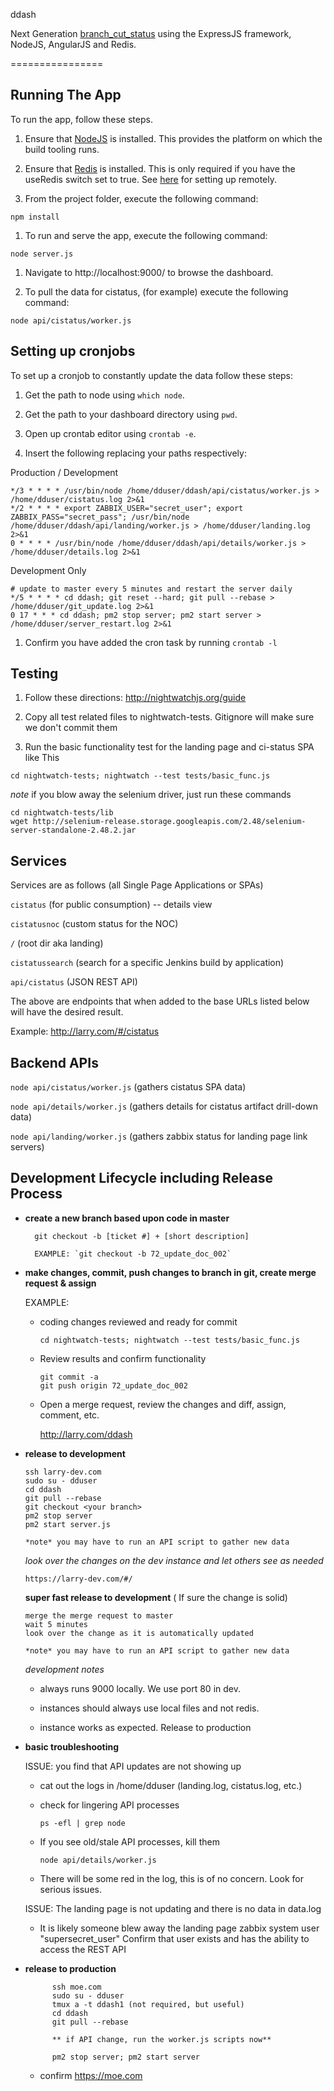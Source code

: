 ddash

Next Generation [branch_cut_status](https://github.com/radkin/branch_cut_status) using the ExpressJS framework, NodeJS, AngularJS and Redis.

================

Running The App
---------------

To run the app, follow these steps.

1.	Ensure that [NodeJS](http://nodejs.org/) is installed. This provides the platform on which the build tooling runs.

2.	Ensure that [Redis](http://redis.io/topics/quickstart) is installed. This is only required if you have the useRedis switch set to true. See [here](https://www.digitalocean.com/community/tutorials/how-to-install-and-use-redis) for setting up remotely.

3.	From the project folder, execute the following command:

```
npm install
```

1.	To run and serve the app, execute the following command:

```
node server.js
```

1.	Navigate to http://localhost:9000/ to browse the dashboard.

2.	To pull the data for cistatus, (for example) execute the following command:

```
node api/cistatus/worker.js
```

Setting up cronjobs
-------------------

To set up a cronjob to constantly update the data follow these steps:

1.	Get the path to node using `which node`.

2.	Get the path to your dashboard directory using `pwd`.

3.	Open up crontab editor using `crontab -e`.

4.	Insert the following replacing your paths respectively:

Production / Development
```
*/3 * * * * /usr/bin/node /home/dduser/ddash/api/cistatus/worker.js > /home/dduser/cistatus.log 2>&1
*/2 * * * * export ZABBIX_USER="secret_user"; export ZABBIX_PASS="secret_pass"; /usr/bin/node /home/dduser/ddash/api/landing/worker.js > /home/dduser/landing.log 2>&1
0 * * * * /usr/bin/node /home/dduser/ddash/api/details/worker.js > /home/dduser/details.log 2>&1
```

Development Only
```
# update to master every 5 minutes and restart the server daily
*/5 * * * * cd ddash; git reset --hard; git pull --rebase > /home/dduser/git_update.log 2>&1
0 17 * * * cd ddash; pm2 stop server; pm2 start server > /home/dduser/server_restart.log 2>&1
```

1.	Confirm you have added the cron task by running `crontab -l`

Testing
-------

1.	Follow these directions: http://nightwatchjs.org/guide

2.	Copy all test related files to nightwatch-tests. Gitignore will make sure we don't commit them

3.	Run the basic functionality test for the landing page and ci-status SPA like This

```
cd nightwatch-tests; nightwatch --test tests/basic_func.js
```

*note* if you blow away the selenium driver, just run these commands
```
cd nightwatch-tests/lib
wget http://selenium-release.storage.googleapis.com/2.48/selenium-server-standalone-2.48.2.jar
```

Services
-------

Services are as follows (all Single Page Applications or SPAs)

`cistatus` (for public consumption) -- details view

`cistatusnoc` (custom status for the NOC)

`/` (root dir aka landing)

`cistatussearch` (search for a specific Jenkins build by application)

`api/cistatus` (JSON REST API)

The above are endpoints that when added to the base URLs listed below will have the desired result.

Example: http://larry.com/#/cistatus


Backend APIs
-------


`node api/cistatus/worker.js` (gathers cistatus SPA data)

`node api/details/worker.js` (gathers details for cistatus artifact drill-down data)

`node api/landing/worker.js` (gathers zabbix status for landing page link servers)

Development Lifecycle including Release Process
-----------------------------------------------

* **create a new branch based upon code in master**	

		git checkout -b [ticket #] + [short description]

		EXAMPLE: `git checkout -b 72_update_doc_002`

*	**make changes, commit, push changes to branch in git, create merge request & assign**

	EXAMPLE:

	-	coding changes reviewed and ready for commit

		```
		cd nightwatch-tests; nightwatch --test tests/basic_func.js
		```

	-	Review results and confirm functionality

			git commit -a
			git push origin 72_update_doc_002


	-	Open a merge request, review the changes and diff, assign, comment, etc.

		http://larry.com/ddash

*	**release to development**

		ssh larry-dev.com
		sudo su - dduser
		cd ddash
		git pull --rebase
		git checkout <your branch>
		pm2 stop server
		pm2 start server.js
		
		*note* you may have to run an API script to gather new data


	*look over the changes on the dev instance and let others see as needed*

		https://larry-dev.com/#/

    **super fast release to development** ( If sure the change is solid)
    
        merge the merge request to master
        wait 5 minutes
        look over the change as it is automatically updated
        
        *note* you may have to run an API script to gather new data

	*development notes*
 
	- always runs 9000 locally. We use port 80 in dev.

 	- instances should always use local files and not redis.

	- instance works as expected. Release to production


* **basic troubleshooting**

    ISSUE: you find that API updates are not showing up

    -   cat out the logs in /home/dduser (landing.log, cistatus.log, etc.)

	-	check for lingering API processes

			ps -efl | grep node	

	-	If you see old/stale API processes, kill them

			node api/details/worker.js

	-	There will be some red in the log, this is of no concern. Look for serious issues.

    ISSUE: The landing page is not updating and there is no data in data.log
    
    -   It is likely someone blew away the landing page zabbix system user "supersecret_user"
        Confirm that user exists and has the ability to access the REST API

* **release to production**

			ssh moe.com
			sudo su - dduser
			tmux a -t ddash1 (not required, but useful)
			cd ddash
			git pull --rebase
			
			** if API change, run the worker.js scripts now**
			
			pm2 stop server; pm2 start server


	-	confirm https://moe.com
